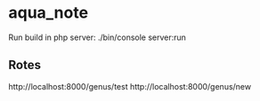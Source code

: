 aqua_note
=========

Run build in php server: ./bin/console server:run


## Rotes
http://localhost:8000/genus/test
http://localhost:8000/genus/new